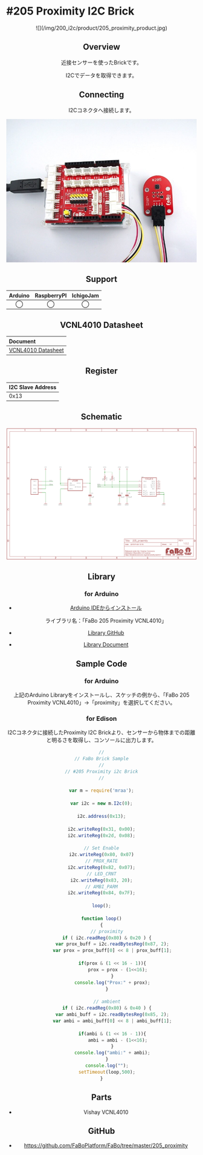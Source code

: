 # #205 Proximity I2C Brick

<center>![](/img/200_i2c/product/205_proximity_product.jpg)
<!--COLORME-->

## Overview
近接センサーを使ったBrickです。

I2Cでデータを取得できます。

## Connecting
I2Cコネクタへ接続します。

![](/img/200_i2c/connect/205_proximity_connect.jpg)

## Support
|Arduino|RaspberryPI|IchigoJam|
|:--:|:--:|:--:|
|◯|◯|◯|

## VCNL4010 Datasheet
| Document |
|:--|
| [VCNL4010 Datasheet](https://www.adafruit.com/images/product-files/466/vcnl4010.pdf) |

## Register
| I2C Slave Address |
|:-- |
| 0x13 |

## Schematic
![](/img/200_i2c/schematic/205_proximity_schematic.png)

## Library
### for Arduino
- [Arduino IDEからインストール](http://fabo.io/library_install.html)

  ライブラリ名：「FaBo 205 Proximity VCNL4010」

- [Library GitHub](https://github.com/FaBoPlatform/FaBoProximity-VCNL4010-Library)
- [Library Document](http://fabo.io/doxygen/FaBoProximity-VCNL4010-Library/)

## Sample Code
### for Arduino
上記のArduino Libraryをインストールし、スケッチの例から、「FaBo 205 Proximity VCNL4010」→「proximity」を選択してください。

### for Edison
I2Cコネクタに接続したProximity I2C Brickより、センサーから物体までの距離と明るさを取得し、コンソールに出力します。
```js
//
// FaBo Brick Sample
//
// #205 Proximity i2c Brick
//

var m = require('mraa');

var i2c = new m.I2c(0);

i2c.address(0x13);

i2c.writeReg(0x31, 0x00);
i2c.writeReg(0x2d, 0x08);

// Set Enable
i2c.writeReg(0x80, 0x07)
// PROX_RATE
i2c.writeReg(0x82, 0x07);
// LED_CRNT
i2c.writeReg(0x83, 20);
// AMBI_PARM
i2c.writeReg(0x84, 0x7F);

loop();

function loop()
{
    // proximity
    if ( i2c.readReg(0x80) & 0x20 ) {
        var prox_buff = i2c.readBytesReg(0x87, 2);
        var prox = prox_buff[0] << 8 | prox_buff[1];

        if(prox & (1 << 16 - 1)){
            prox = prox - (1<<16);
        }
        console.log("Prox:" + prox);
    }

    // ambient
    if ( i2c.readReg(0x80) & 0x40 ) {
        var ambi_buff = i2c.readBytesReg(0x85, 2);
        var ambi = ambi_buff[0] << 8 | ambi_buff[1];

        if(ambi & (1 << 16 - 1)){
            ambi = ambi - (1<<16);
        }
        console.log("ambi:" + ambi);
    }
    console.log("");
    setTimeout(loop,500);
}
```

## Parts
- Vishay VCNL4010

## GitHub
- https://github.com/FaBoPlatform/FaBo/tree/master/205_proximity
